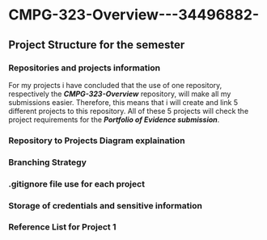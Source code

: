 # CMPG-323-Overview---34496882-

## Project Structure for the semester
### Repositories and projects information
For my projects i have concluded that the use of one repository, respectively the _**CMPG-323-Overview**_ repository, will make all my submissions easier. Therefore, this means that i will create and link 5 different projects to this repository. All of these 5 projects will check the project requirements for the _**Portfolio of Evidence submission**_. 
### Repository to Projects Diagram explaination
### Branching Strategy
### .gitignore file use for each project
### Storage of credentials and sensitive information
### Reference List for Project 1
